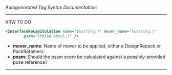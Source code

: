 <!-- THIS IS AN AUTOGENERATED FILE: Don't edit it directly, instead change the schema definition in the code itself. -->

_Autogenerated Tag Syntax Documentation:_

---
XRW TO DO

```xml
<InterfaceRecapitulation name="(&string;)" mover_name="(&string;)"
        pssm="(false &bool;)" />
```

-   **mover_name**: Name of mover to be applied, either a DesignRepack or PackRotamers
-   **pssm**: Should the pssm score be calculated against a possibly-provided pose reference?

---
